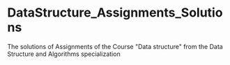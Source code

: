 # DataStructure_Assignments_Solutions
The solutions of Assignments of the Course "Data structure" from the Data Structure and Algorithms specialization
